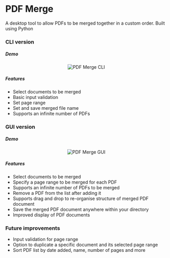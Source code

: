 # PDF Merge

A desktop tool to allow PDFs to be merged together in a custom order. Built using Python

### CLI version

##### Demo

<p align="center">
  <img alt="PDF Merge CLI" src='https://user-images.githubusercontent.com/39765499/56249196-c524c300-60a2-11e9-853b-a3b335e1811a.gif'>
</p>

##### Features

* Select documents to be merged
* Basic input validation
* Set page range
* Set and save merged file name
* Supports an infinite number of PDFs

### GUI version

##### Demo

<p align="center">
  <img alt="PDF Merge GUI" src='https://user-images.githubusercontent.com/39765499/56248547-52b2e380-60a0-11e9-934c-dc1541d0c723.gif'>
</p>

##### Features

* Select documents to be merged
* Specify a page range to be merged for each PDF
* Supports an infinite number of PDFs to be merged
* Remove a PDF from the list after adding it
* Supports drag and drop to re-organise structure of merged PDF document
* Save the merged PDF document anywhere within your directory
* Improved display of PDF documents

### Future improvements

* Input validation for page range
* Option to duplicate a specific document and its selected page range
* Sort PDF list by date added, name, number of pages and more